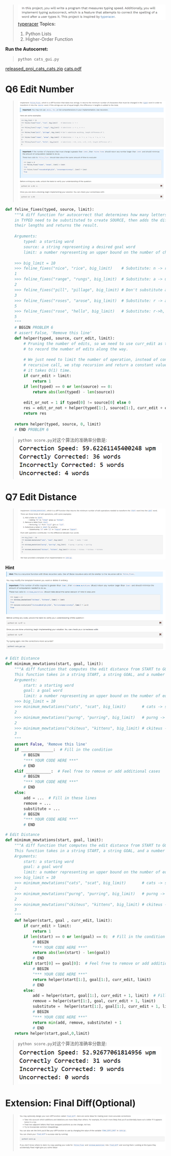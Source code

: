 > ![image.png](./Project_02__Cats.assets/20230302_1013076052.png)
> [typeracer](https://play.typeracer.com/)
> **Topics:**
> 1. Python Lists
> 2. Higher-Order Function
> 
**Run the Autocorret:**
> `python cats_gui.py`

[released_proj_cats_cats.zip](https://www.yuque.com/attachments/yuque/0/2023/zip/12393765/1672563057131-aadf7848-701d-4af2-8f6f-e3106653eccb.zip)
[cats.pdf](https://www.yuque.com/attachments/yuque/0/2023/pdf/12393765/1672563096317-6158a7ad-0fdc-43d9-a96d-83a938425e62.pdf)


# Q6 Edit Number
> ![image.png](./Project_02__Cats.assets/20230302_1013083661.png)

```python
def feline_fixes(typed, source, limit):
    """A diff function for autocorrect that determines how many letters
    in TYPED need to be substituted to create SOURCE, then adds the difference in
    their lengths and returns the result.

    Arguments:
        typed: a starting word
        source: a string representing a desired goal word
        limit: a number representing an upper bound on the number of chars that must change

    >>> big_limit = 10
    >>> feline_fixes("nice", "rice", big_limit)    # Substitute: n -> r
    1
    >>> feline_fixes("range", "rungs", big_limit)  # Substitute: a -> u, e -> s
    2
    >>> feline_fixes("pill", "pillage", big_limit) # Don't substitute anything, length difference of 3.
    3
    >>> feline_fixes("roses", "arose", big_limit)  # Substitute: r -> a, o -> r, s -> o, e -> s, s -> e
    5
    >>> feline_fixes("rose", "hello", big_limit)   # Substitute: r->h, o->e, s->l, e->l, length difference of 1.
    5
    """
    # BEGIN PROBLEM 6
    # assert False, 'Remove this line'
    def helper(typed, source, curr_edit, limit):
        # Pruning the number of edits, so we need to use curr_edit as the status
        # to record the number of edits along the way.

        # We just need to limit the number of operation, instead of continuing
        # recursive call, we stop recursion and return a constant value so that
        # it takes O(1) time.
        if curr_edit > limit:
            return 1
        if len(typed) == 0 or len(source) == 0:
            return abs(len(typed) - len(source))

        edit_or_not = 1 if typed[0] != source[0] else 0
        res = edit_or_not + helper(typed[1:], source[1:], curr_edit + edit_or_not, limit)
        return res

    return helper(typed, source, 0, limit)
    # END PROBLEM 6

```
> `python score.py`对这个算法的准确率分数是: 
> ![image.png](./Project_02__Cats.assets/20230302_1013083080.png)



# Q7 Edit Distance
> ![image.png](./Project_02__Cats.assets/20230302_1013087621.png)

**Hint**![image.png](./Project_02__Cats.assets/20230302_1013086544.png)
```python
# Edit Distance
def minimum_mewtations(start, goal, limit):
    """A diff function that computes the edit distance from START to GOAL.
    This function takes in a string START, a string GOAL, and a number LIMIT.
    Arguments:
        start: a starting word
        goal: a goal word
        limit: a number representing an upper bound on the number of edits
    >>> big_limit = 10
    >>> minimum_mewtations("cats", "scat", big_limit)       # cats -> scats -> scat
    2
    >>> minimum_mewtations("purng", "purring", big_limit)   # purng -> purrng -> purring
    2
    >>> minimum_mewtations("ckiteus", "kittens", big_limit) # ckiteus -> kiteus -> kitteus -> kittens
    3
    """
    assert False, 'Remove this line'
    if ______________:  # Fill in the condition
        # BEGIN
        "*** YOUR CODE HERE ***"
        # END
    elif ___________:  # Feel free to remove or add additional cases
        # BEGIN
        "*** YOUR CODE HERE ***"
        # END
    else:
        add = ...  # Fill in these lines
        remove = ...
        substitute = ...
        # BEGIN
        "*** YOUR CODE HERE ***"
        # END
```
```python
# Edit Distance
def minimum_mewtations(start, goal, limit):
    """A diff function that computes the edit distance from START to GOAL.
    This function takes in a string START, a string GOAL, and a number LIMIT.
    Arguments:
        start: a starting word
        goal: a goal word
        limit: a number representing an upper bound on the number of edits
    >>> big_limit = 10
    >>> minimum_mewtations("cats", "scat", big_limit)       # cats -> scats -> scat
    2
    >>> minimum_mewtations("purng", "purring", big_limit)   # purng -> purrng -> purring
    2
    >>> minimum_mewtations("ckiteus", "kittens", big_limit) # ckiteus -> kiteus -> kitteus -> kittens
    3
    """
    def helper(start, goal , curr_edit, limit):
        if curr_edit > limit:
            return 1
        if len(start) == 0 or len(goal) == 0:  # Fill in the condition
            # BEGIN
            "*** YOUR CODE HERE ***"
            return abs(len(start) - len(goal))
            # END
        elif start[0] == goal[0]:  # Feel free to remove or add additional cases
            # BEGIN
            "*** YOUR CODE HERE ***"
            return helper(start[1:], goal[1:], curr_edit, limit)
            # END
        else:
            add = helper(start, goal[1:], curr_edit + 1, limit)  # Fill in these lines
            remove = helper(start[1:], goal, curr_edit + 1, limit)
            substitute =  helper(start[1:], goal[1:], curr_edit + 1, limit)
            # BEGIN
            "*** YOUR CODE HERE ***"
            return min(add, remove, substitute) + 1
            # END
    return helper(start,goal,0,limit)
```
> `python score.py`对这个算法的准确率分数是: 
> ![image.png](./Project_02__Cats.assets/20230302_1013089094.png)



# Extension: Final Diff(Optional)
> ![image.png](./Project_02__Cats.assets/20230302_1013088077.png)

